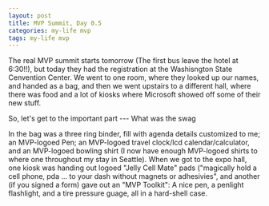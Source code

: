 ```yaml
---
layout: post
title: MVP Summit, Day 0.5
categories: my-life mvp
tags: my-life mvp
---
```


  <P>The real MVP summit starts tomorrow (The first bus leave the hotel at 6:30!!), but today they had the registration at the Washisngton State Cenvention Center.  We went to one room, where they looked up our names, and handed as a bag, and then we went upstairs to a different hall, where there was food and a lot of kiosks where Microsoft showed off some of their new stuff.</P>
<P>So, let's get to the important part --- What was the swag </P>
<P>In the bag was a three ring binder, fill with agenda details customized to me; an MVP-logoed Pen; an MVP-logoed travel clock/lcd calendar/calculator, and an MVP-logoed bowling shirt (I now have enough MVP-logoed shirts to where one throughout my stay in Seattle).  When we got to the expo hall, one kiosk was handing out logoed "Jelly Cell Mate" pads ("magically hold a cell phone, pda ... to your dash without magnets or adhesivies", and another (if you signed a form) gave out an "MVP Toolkit": A nice pen, a penlight flashlight, and a tire pressure guage, all in a hard-shell case.</P>
<P> </P>